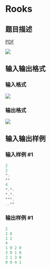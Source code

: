 # Rooks

## 题目描述

[problemUrl]: https://uva.onlinejudge.org/index.php?option=com_onlinejudge&Itemid=8&category=18&page=show_problem&problem=1556

[PDF](https://uva.onlinejudge.org/external/106/p10615.pdf)

![](https://cdn.luogu.com.cn/upload/vjudge_pic/UVA10615/47edafcb1d14f8b8083abd4db41b2ad2b1d3abd3.png)

## 输入输出格式

### 输入格式

![](https://cdn.luogu.com.cn/upload/vjudge_pic/UVA10615/fcb13022a221491e87d6dd98337ae4ee91137ef1.png)

### 输出格式

![](https://cdn.luogu.com.cn/upload/vjudge_pic/UVA10615/43db1f9f7cbdb09961a483153fd2bd454ca50f63.png)

## 输入输出样例

### 输入样例 #1

```cpp
2
2
*.
**
4
*.*.
*.*.
***.
..**
```


### 输出样例 #1

```cpp
2
2 0
1 2
4
1 0 2 0
3 0 1 0
2 1 3 0
0 0 4 1
```


